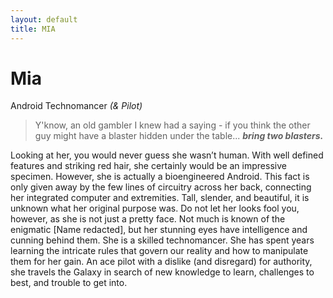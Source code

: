 ```yaml
---
layout: default
title: MIA
---
```

# Mia
Android Technomancer *(& Pilot)*

>Y'know, an old gambler I knew had a saying - if you think the other guy might have a blaster hidden under the table... ***bring two blasters.***

Looking at her, you would never guess she wasn’t human. With well defined features and striking red hair, she certainly would be an impressive specimen. However, she is actually a bioengineered Android. This fact is only given away by the few lines of circuitry across her back, connecting her integrated computer and extremities. Tall, slender, and beautiful, it is unknown what her original purpose was. Do not let her looks fool you, however, as she is not just a pretty face. Not much is known of the enigmatic [Name redacted], but her stunning eyes have intelligence and cunning behind them. She is a skilled technomancer. She has spent years learning the intricate rules that  govern our reality and how to manipulate them for her gain. An ace pilot with a dislike (and disregard) for authority, she travels the Galaxy in search of new knowledge to learn, challenges to best, and trouble to get into.
